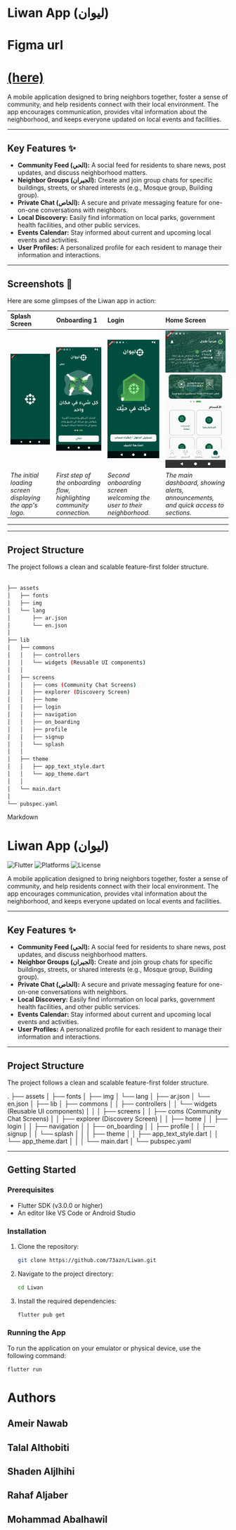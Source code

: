 # Liwan App (ليوان)



# Figma url
# [(here)](https://www.figma.com/design/R5W9o2tEwdszPxqCMolH46/ROSHN-HACKTHON?node-id=4-5&t=BTpuF3SC1BnHB1eS-1)


A mobile application designed to bring neighbors together, foster a sense of community, and help residents connect with their local environment. The app encourages communication, provides vital information about the neighborhood, and keeps everyone updated on local events and facilities.

---
## Key Features ✨

* **Community Feed (الحي):** A social feed for residents to share news, post updates, and discuss neighborhood matters.
* **Neighbor Groups (الجيران):** Create and join group chats for specific buildings, streets, or shared interests (e.g., Mosque group, Building group).
* **Private Chat (الخاص):** A secure and private messaging feature for one-on-one conversations with neighbors.
* **Local Discovery:** Easily find information on local parks, government health facilities, and other public services.
* **Events Calendar:** Stay informed about current and upcoming local events and activities.
* **User Profiles:** A personalized profile for each resident to manage their information and interactions.

---
## Screenshots 📸

Here are some glimpses of the Liwan app in action:

| Splash Screen       | Onboarding 1           | Login            | Home Screen            |
| :------------------ | :--------------------- | :--------------------- | :--------------------- |
| ![Splash Screen](assets/readme/animated%20splash.png)| ![Onboarding Screen 1](assets/readme/onbording.png) | ![Onboarding Screen 2](assets/readme/login.png) | ![Home Screen](assets/readme/homescreen.png)         |
| _The initial loading screen displaying the app's logo._ | _First step of the onboarding flow, highlighting community connection._ | _Second onboarding screen welcoming the user to their neighborhood._ | _The main dashboard, showing alerts, announcements, and quick access to sections._ |

---

---
## Project Structure

The project follows a clean and scalable feature-first folder structure.

```sh

├── assets
│   ├── fonts
│   ├── img
│   └── lang
│       ├── ar.json
│       └── en.json
│
├── lib
│   ├── commons
│   │   ├── controllers
│   │   └── widgets (Reusable UI components)
│   │
│   ├── screens
│   │   ├── coms (Community Chat Screens)
│   │   ├── explorer (Discovery Screen)
│   │   ├── home
│   │   ├── login
│   │   ├── navigation
│   │   ├── on_boarding
│   │   ├── profile
│   │   ├── signup
│   │   └── splash
│   │
│   ├── theme
│   │   ├── app_text_style.dart
│   │   └── app_theme.dart
│   │
│   └── main.dart
│
└── pubspec.yaml
```

Markdown

# Liwan App (ليوان)

![Flutter](https://img.shields.io/badge/Flutter-02569B?style=for-the-badge&logo=flutter&logoColor=white)
![Platforms](https://img.shields.io/badge/Platform-iOS%20%7C%20Android%20%7C%20Web-blue?style=for-the-badge)
![License](https://img.shields.io/badge/License-MIT-green.svg?style=for-the-badge)

A mobile application designed to bring neighbors together, foster a sense of community, and help residents connect with their local environment. The app encourages communication, provides vital information about the neighborhood, and keeps everyone updated on local events and facilities.

---
## Key Features ✨

* **Community Feed (الحي):** A social feed for residents to share news, post updates, and discuss neighborhood matters.
* **Neighbor Groups (الجيران):** Create and join group chats for specific buildings, streets, or shared interests (e.g., Mosque group, Building group).
* **Private Chat (الخاص):** A secure and private messaging feature for one-on-one conversations with neighbors.
* **Local Discovery:** Easily find information on local parks, government health facilities, and other public services.
* **Events Calendar:** Stay informed about current and upcoming local events and activities.
* **User Profiles:** A personalized profile for each resident to manage their information and interactions.

---
## Project Structure

The project follows a clean and scalable feature-first folder structure.

.
├── assets
│   ├── fonts
│   ├── img
│   └── lang
│       ├── ar.json
│       └── en.json
│
├── lib
│   ├── commons
│   │   ├── controllers
│   │   └── widgets (Reusable UI components)
│   │
│   ├── screens
│   │   ├── coms (Community Chat Screens)
│   │   ├── explorer (Discovery Screen)
│   │   ├── home
│   │   ├── login
│   │   ├── navigation
│   │   ├── on_boarding
│   │   ├── profile
│   │   ├── signup
│   │   └── splash
│   │
│   ├── theme
│   │   ├── app_text_style.dart
│   │   └── app_theme.dart
│   │
│   └── main.dart
│
└── pubspec.yaml


---
## Getting Started

### Prerequisites

* Flutter SDK (v3.0.0 or higher)
* An editor like VS Code or Android Studio

### Installation

1.  Clone the repository:
    ```sh
    git clone https://github.com/73azn/Liwan.git
    ```
2.  Navigate to the project directory:
    ```sh
    cd Liwan
    ```
3.  Install the required dependencies:
    ```sh
    flutter pub get
    ```

### Running the App

To run the application on your emulator or physical device, use the following command:
```sh
flutter run


```

# Authors 

## Ameir Nawab
## Talal Althobiti
## Shaden Aljlhihi
## Rahaf Aljaber
## Mohammad Abalhawil